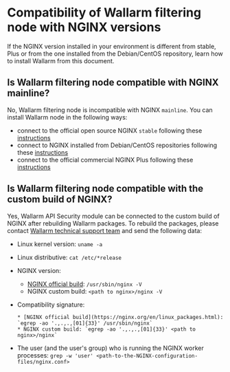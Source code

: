 # Compatibility of Wallarm filtering node with NGINX versions

If the NGINX version installed in your environment is different from stable, Plus or from the one installed from the Debian/CentOS repository, learn how to install Wallarm from this document.

## Is Wallarm filtering node compatible with NGINX mainline?

No, Wallarm filtering node is incompatible with NGINX `mainline`. You can install Wallarm node in the following ways:

* connect to the official open source NGINX `stable` following these [instructions](../installation/nginx/dynamic-module.md)
* connect to NGINX installed from Debian/CentOS repositories following these [instructions](../installation/nginx/dynamic-module-from-distr.md)
* connect to the official commercial NGINX Plus following these [instructions](../installation/nginx-plus.md)

## Is Wallarm filtering node compatible with the custom build of NGINX?

Yes, Wallarm API Security module can be connected to the custom build of NGINX after rebuilding Wallarm packages. To rebuild the packages, please contact [Wallarm technical support team](mailto:support@wallarm.com) and send the following data:

* Linux kernel version: `uname -a`
* Linux distributive: `cat /etc/*release`
* NGINX version:

    * [NGINX official build](https://nginx.org/en/linux_packages.html): `/usr/sbin/nginx -V`
    * NGINX custom build: `<path to nginx>/nginx -V`

* Compatibility signature:
  
      * [NGINX official build](https://nginx.org/en/linux_packages.html): `egrep -ao '.,.,.,[01]{33}' /usr/sbin/nginx`
      * NGINX custom build: `egrep -ao '.,.,.,[01]{33}' <path to nginx>/nginx`

* The user (and the user's group) who is running the NGINX worker processes: `grep -w 'user' <path-to-the-NGINX-configuration-files/nginx.conf>`
